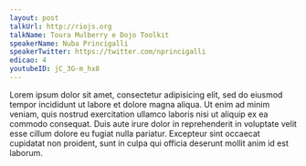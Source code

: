 ```yaml
---
layout: post
talkUrl: http://riojs.org
talkName: Toura Mulberry e Dojo Toolkit
speakerName: Nuba Princigalli
speakerTwitter: https://twitter.com/nprincigalli
edicao: 4
youtubeID: jC_3G-m_hx8
---
```


Lorem ipsum dolor sit amet, consectetur adipisicing elit, sed do eiusmod tempor incididunt ut labore et dolore magna aliqua. Ut enim ad minim veniam, quis nostrud exercitation ullamco laboris nisi ut aliquip ex ea commodo consequat. Duis aute irure dolor in reprehenderit in voluptate velit esse cillum dolore eu fugiat nulla pariatur. Excepteur sint occaecat cupidatat non proident, sunt in culpa qui officia deserunt mollit anim id est laborum.